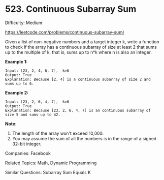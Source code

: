 # 523. Continuous Subarray Sum

Difficulty: Medium

https://leetcode.com/problems/continuous-subarray-sum/

Given a list of non-negative numbers and a target integer k, write a function to check if the array has a continuous subarray of size at least 2 that sums up to the multiple of k, that is, sums up to n*k where n is also an integer.

**Example 1:**
```
Input: [23, 2, 4, 6, 7],  k=6
Output: True
Explanation: Because [2, 4] is a continuous subarray of size 2 and sums up to 6.
```
**Example 2:**
```
Input: [23, 2, 6, 4, 7],  k=6
Output: True
Explanation: Because [23, 2, 6, 4, 7] is an continuous subarray of size 5 and sums up to 42.
```
**Note:**
1. The length of the array won't exceed 10,000.
2. You may assume the sum of all the numbers is in the range of a signed 32-bit integer.

Companies: Facebook

Related Topics: Math, Dynamic Programming

Similar Questions: Subarray Sum Equals K
